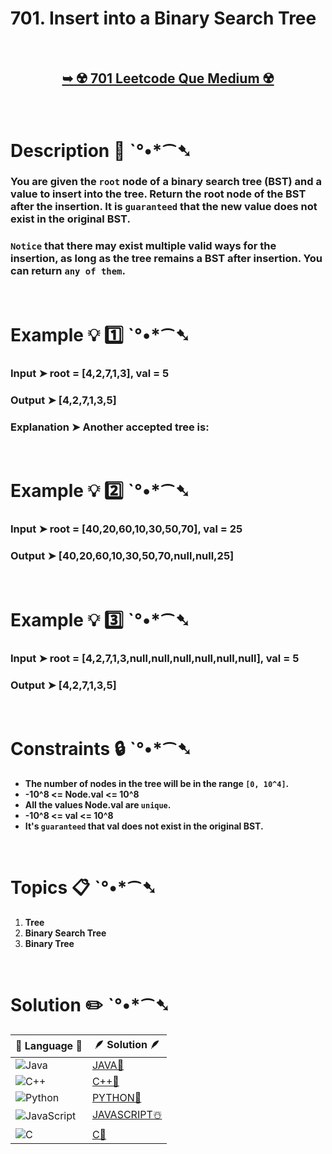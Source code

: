 # 701. Insert into a Binary Search Tree

</br>

<h2 align="center"> 

<a href="https://leetcode.com/problems/insert-into-a-binary-search-tree/description/"><strong>➥ ☢️ 701 Leetcode Que Medium ☢️ </strong></a>
</h2>

</br>

# Description 📜 ˋ°•*⁀➷

### You are given the `root` node of a binary search tree (BST) and a value to insert into the tree. Return the root node of the BST after the insertion. It is `guaranteed` that the new value does not exist in the original BST.

### `Notice` that there may exist multiple valid ways for the insertion, as long as the tree remains a BST after insertion. You can return `any of them`.



</br>

# Example 💡 1️⃣ ˋ°•*⁀➷

  ### Input  ➤ root = [4,2,7,1,3], val = 5

  ### Output  ➤ [4,2,7,1,3,5]

  ### Explanation  ➤ Another accepted tree is:

</br>

# Example 💡 2️⃣ ˋ°•*⁀➷

  ### Input ➤ root = [40,20,60,10,30,50,70], val = 25

  ### Output  ➤ [40,20,60,10,30,50,70,null,null,25]


</br>

# Example 💡 3️⃣ ˋ°•*⁀➷

  ### Input ➤ root = [4,2,7,1,3,null,null,null,null,null,null], val = 5

  ### Output  ➤ [4,2,7,1,3,5]

</br>

# Constraints 🔒 ˋ°•*⁀➷

- **The number of nodes in the tree will be in the range `[0, 10^4]`.**
- **-10^8 <= Node.val <= 10^8**
- **All the values Node.val are `unique`.**
- **-10^8 <= val <= 10^8**
- **It's `guaranteed` that val does not exist in the original BST.**

</br>

# Topics 📋 ˋ°•*⁀➷

1. **Tree**
2. **Binary Search Tree**
3. **Binary Tree**


</br>

# Solution ✏️ ˋ°•*⁀➷

| 📒 Language 📒  | 🪶 Solution 🪶 |
| ------------- | ------------- |
|  ![Java](https://img.shields.io/badge/java-%23ED8B00.svg?style=for-the-badge&logo=openjdk&logoColor=white)  | [JAVA🍁](https://github.com/Prakhar-002/LEETCODE/blob/main/%F0%9F%8E%AD%20LEVEL%20wise%20que%20with%20solution%20%F0%9F%8E%AF/%E2%98%A2%EF%B8%8F%20Medium%20701.%20Insert%20into%20a%20Binary%20Search%20Tree%20%E2%98%83%EF%B8%8F%20%F0%9F%8D%81%20%F0%9F%8D%B0%20%F0%9F%8E%B2%20%F0%9F%92%96/%F0%9F%8D%81JAVA_701_InsertIntoABinarySearchTree.java) |
|  ![C++](https://img.shields.io/badge/c++-%2300599C.svg?style=for-the-badge&logo=c%2B%2B&logoColor=white)  | [C++🎲](https://github.com/Prakhar-002/LEETCODE/blob/main/%F0%9F%8E%AD%20LEVEL%20wise%20que%20with%20solution%20%F0%9F%8E%AF/%E2%98%A2%EF%B8%8F%20Medium%20701.%20Insert%20into%20a%20Binary%20Search%20Tree%20%E2%98%83%EF%B8%8F%20%F0%9F%8D%81%20%F0%9F%8D%B0%20%F0%9F%8E%B2%20%F0%9F%92%96/%F0%9F%8E%B2CPP_701_InsertIntoABinarySearchTree.cpp)  |
|  ![Python](https://img.shields.io/badge/python-3670A0?style=for-the-badge&logo=python&logoColor=ffdd54)    | [PYTHON🍰](https://github.com/Prakhar-002/LEETCODE/blob/main/%F0%9F%8E%AD%20LEVEL%20wise%20que%20with%20solution%20%F0%9F%8E%AF/%E2%98%A2%EF%B8%8F%20Medium%20701.%20Insert%20into%20a%20Binary%20Search%20Tree%20%E2%98%83%EF%B8%8F%20%F0%9F%8D%81%20%F0%9F%8D%B0%20%F0%9F%8E%B2%20%F0%9F%92%96/%F0%9F%8D%B0PYTHON_701_InsertIntoABinarySearchTree.py) |
| ![JavaScript](https://img.shields.io/badge/javascript-%23323330.svg?style=for-the-badge&logo=javascript&logoColor=%23F7DF1E)   | [JAVASCRIPT☃️](https://github.com/Prakhar-002/LEETCODE/blob/main/%F0%9F%8E%AD%20LEVEL%20wise%20que%20with%20solution%20%F0%9F%8E%AF/%E2%98%A2%EF%B8%8F%20Medium%20701.%20Insert%20into%20a%20Binary%20Search%20Tree%20%E2%98%83%EF%B8%8F%20%F0%9F%8D%81%20%F0%9F%8D%B0%20%F0%9F%8E%B2%20%F0%9F%92%96/%E2%98%83%EF%B8%8FJAVASCRIPT_701_InsertIntoABinarySearchTree.js) |
|   ![C](https://img.shields.io/badge/c-%2300599C.svg?style=for-the-badge&logo=c&logoColor=white)   | [C💖](https://github.com/Prakhar-002/LEETCODE/blob/main/%F0%9F%8E%AD%20LEVEL%20wise%20que%20with%20solution%20%F0%9F%8E%AF/%E2%98%A2%EF%B8%8F%20Medium%20701.%20Insert%20into%20a%20Binary%20Search%20Tree%20%E2%98%83%EF%B8%8F%20%F0%9F%8D%81%20%F0%9F%8D%B0%20%F0%9F%8E%B2%20%F0%9F%92%96/%F0%9F%92%96C_701_InsertIntoABinarySearchTree.c)  |

